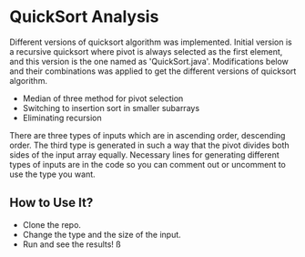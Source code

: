# QuickSort Analysis
Different versions of quicksort algorithm was implemented. Initial version is a recursive quicksort where pivot is always selected as the first element, and this version is the one named as 'QuickSort.java'. Modifications below and their combinations was applied to get the different versions of quicksort algorithm.
* Median of three method for pivot selection
* Switching to insertion sort in smaller subarrays
* Eliminating recursion

There are three types of inputs which are in ascending order, descending order. The third type is generated in such a way that the pivot divides both sides of the input array equally. Necessary lines for generating different types of inputs are in the code so you can comment out or uncomment to use the type you want. 

## How to Use It?
* Clone the repo.
* Change the type and the size of the input.
* Run and see the results!
ß